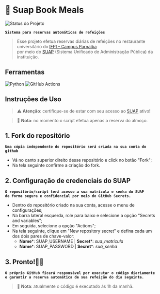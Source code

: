 # 🥗 Suap Book Meals

![Status do Projeto](https://img.shields.io/badge/Status-Em%20Desenvolvimento-00FFFF?style=for-the-badge)

**`Sistema para reservas automáticas de refeições`**  

> Esse projeto efetua reservas diárias de refeições no restaurante universitário do <a href="https://www.ifpi.edu.br/parnaiba" target="_blank">IFPI - Campus Parnaíba</a>  
por meio do [SUAP](https://suap.ifpi.edu.br/accounts/login/?next=/) (Sistema Unificado de Administração Pública) da instituição.  

## Ferramentas

![Python](https://img.shields.io/badge/python-3670A0?style=for-the-badge&logo=python&logoColor=ffdd54) 
![GitHub Actions](https://img.shields.io/badge/github%20actions-%232671E5.svg?style=for-the-badge&logo=githubactions&logoColor=white)

## Instruções de Uso

> ⚠️ **Atenção**: certifique-se de estar com seu acesso ao [SUAP](https://suap.ifpi.edu.br/accounts/login/?next=/) ativo!

>📝 **Nota**: no momento o script efetua apenas a reserva do almoço. 

## 1. Fork do repositório

**`Uma cópia independente do repositório será criada na sua conta do github`**  

* Vá no canto superior direito desse repositório e click no botão "Fork";
* Na tela seguinte confirme a criação do fork.

## 2. Configuração de credenciais do SUAP

**`O repositório/script terá acesso a sua matrícula e senha do SUAP`**  
**`de forma segura e confidencial por meio do GitHub Secrets.`**

* Dentro do repositório criado na sua conta, acesse o menu de configurações;
* Na barra lateral esquerda, role para baixo e selecione a opção "Secrets and variables";
* Em seguida, selecione a opção "Actions";
* Na tela seguinte, clique em "New repository secret" e defina cada um dos dois pares de chave-valor:  
    * **Name***: SUAP_USERNAME | **Secret***: *sua_matricula*
    * **Name***: SUAP_PASSWORD | **Secret***: *sua_senha*

## 3. Pronto!🎉🥳

**`O próprio GitHub ficará responsável por executar o código diariamente`**  
**`e garantir a reserva automática de sua refeição do dia seguinte.`**  
>📝 **Nota**: atualmente o código é executado às 1h da manhã.
